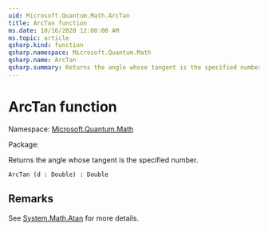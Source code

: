 ```yaml
---
uid: Microsoft.Quantum.Math.ArcTan
title: ArcTan function
ms.date: 10/16/2020 12:00:00 AM
ms.topic: article
qsharp.kind: function
qsharp.namespace: Microsoft.Quantum.Math
qsharp.name: ArcTan
qsharp.summary: Returns the angle whose tangent is the specified number.
---
```


# ArcTan function

Namespace: [Microsoft.Quantum.Math](xref:Microsoft.Quantum.Math)

Package: [](https://nuget.org/packages/)


Returns the angle whose tangent is the specified number.

```Q#
ArcTan (d : Double) : Double
```


## Remarks

See [System.Math.Atan](https://docs.microsoft.com/dotnet/api/system.math.atan) for more details.